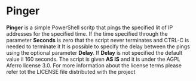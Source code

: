 # Pinger
**Pinger** is a simple PowerShell scritp that pings the specified lit of IP addresses for the specified time.
If the time specified through the parameter **Seconds** is zero that the script never terminates and CTRL-C is needed to terminate it
It is possible to specify the delay between the pings using the optional parameter **Delay**. 
If **Delay** is not specified the default value il 160 seconds.
The script is given **AS IS** and it is under the AGPL Aferro license 3.0.
For more information about the license terms please refer tot the LICENSE file distributed with the project

